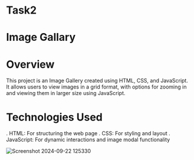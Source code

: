 # Task2
# Image Gallary
# Overview
This project is an Image Gallery created using HTML, CSS, and JavaScript. It allows users to view images in a grid format, with options for zooming in and viewing them in larger size using JavaScript.
# Technologies Used
  . HTML: For structuring the web page
  . CSS: For styling and layout
  . JavaScript: For dynamic interactions and image modal functionality



  ![Screenshot 2024-09-22 125330](https://github.com/user-attachments/assets/276a7aeb-b129-4467-8eec-9e93691d1961)
  

  
